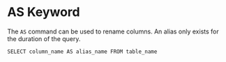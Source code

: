 # AS Keyword

The `AS` command can be used to rename columns. An alias only exists for the duration of the query.

```
SELECT column_name AS alias_name FROM table_name
```
